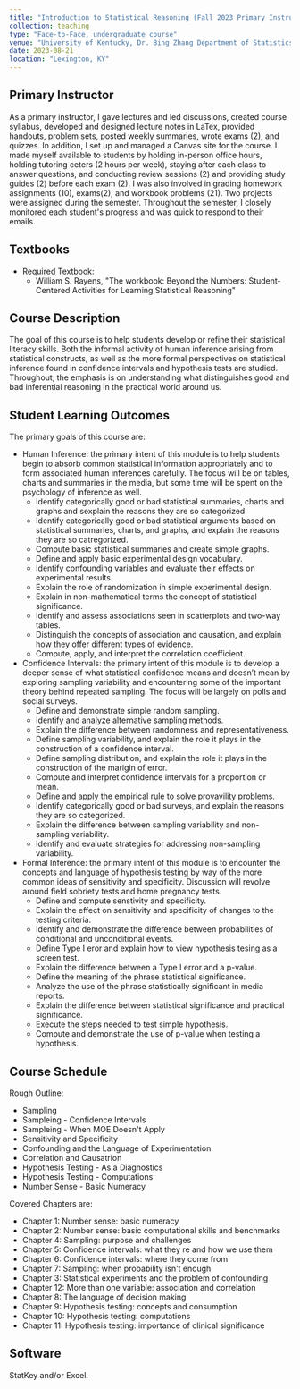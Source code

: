 ```yaml
---
title: "Introduction to Statistical Reasoning (Fall 2023 Primary Instructor)"
collection: teaching
type: "Face-to-Face, undergraduate course"
venue: "University of Kentucky, Dr. Bing Zhang Department of Statistics"
date: 2023-08-21
location: "Lexington, KY"
---
```


## Primary Instructor
As a primary instructor, I gave lectures and led discussions, created course syllabus, developed and designed lecture notes in LaTex, provided handouts, problem sets, posted weekly summaries, wrote exams (2), and quizzes. In addition, I set up and managed a Canvas site for the course. I made myself available to students by holding in-person office hours, holding tutoring ceters (2 hours per week), staying after each class to answer questions, and conducting review sessions (2) and providing study guides (2) before each exam (2). I was also involved in grading homework assignments (10), exams(2), and workbook problems (21). Two projects were assigned during the semester. Throughout the semester, I closely monitored each student's progress and was quick to respond to their emails.

## Textbooks
* Required Textbook: 
     + William S. Rayens, "The workbook: Beyond the Numbers: Student-Centered Activities for Learning Statistical Reasoning"

## Course Description
The goal of this course is to help students develop or refine their statistical literacy skills. Both the informal activity of human inference arising from statistical constructs, as well as the more formal perspectives on statistical inference found in confidence intervals and hypothesis tests are studied. Throughout, the emphasis is on understanding what distinguishes good and bad inferential reasoning in the practical world around us.

## Student Learning Outcomes
The primary goals of this course are:

* Human Inference: the primary intent of this module is to help students begin to absorb common statistical information appropriately and to form associated human inferences carefully. The focus will be on tables, charts and summaries in the media, but some time will be spent on the psychology of inference as well.
  * Identify categorically good or bad statistical summaries, charts and graphs and sexplain the reasons they are so categorized.
  * Identify categorically good or bad statistical arguments based on statistical summaries, charts, and graphs, and explain the reasons they are so catregorized.
  * Compute basic statistical summaries and create simple graphs.
  * Define and apply basic experimental design vocabulary.
  * Identify confounding variables and evaluate their effects on experimental results.
  * Explain the role of randomization in simple experimental design.
  * Explain in non-mathematical terms the concept of statistical significance.
  * Identify and assess associations seen in scatterplots and two-way tables.
  * Distinguish the concepts of association and causation, and explain how they offer different types of evidence.
  * Compute, apply, and interpret the correlation coefficient.
* Confidence Intervals: the primary intent of this module is to develop a deeper sense of what statistical confidence means and doesn’t mean by exploring sampling variability and encountering some of the important theory behind repeated sampling. The focus will be largely on polls and social surveys.
  * Define and demonstrate simple random sampling.
  * Identify and analyze alternative sampling methods.
  * Explain the difference between randomness and representativeness.
  * Define sampling variability, and explain the role it plays in the construction of a confidence interval.
  * Define sampling distribution, and explain the role it plays in the construction of the marigin of error.
  * Compute and interpret confidence intervals for a proportion or mean.
  * Define and apply the empirical rule to solve provavility problems.
  * Identify categorically good or bad surveys, and explain the reasons they are so categorized.
  * Explain the difference between sampling variability and non-sampling variability.
  * Identify and evaluate strategies for addressing non-sampling variability.
* Formal Inference: the primary intent of this module is to encounter the concepts and language of hypothesis testing by way of the more common ideas of sensitivity and specificity. Discussion will revolve around field sobriety tests and home pregnancy tests.
  * Define and compute senstivity and specificity.
  * Explain the effect on sensitivity and specificity of changes to the testing criteria.
  * Identify and demonstrate the difference between probabilities of conditional and unconditional events.
  * Define Type I eror and explain how to view hypothesis tesing as a screen test.
  * Explain the difference between a Type I error and a p-value.
  * Define the meaning of the phrase statistical significance.
  * Analyze the use of the phrase statistically significant in media reports.
  * Explain the difference between statistical significance and practical significance.
  * Execute the steps needed to test simple hypothesis.
  * Compute and demonstrate the use of p-value when testing a hypothesis.

## Course Schedule
Rough Outline:
* Sampling
* Sampleing - Confidence Intervals
* Sampleing - When MOE Doesn't Apply
* Sensitivity and Specificity
* Confounding and the Language of Experimentation
* Correlation and Causatrion
* Hypothesis Testing - As a Diagnostics
* Hypothesis Testing - Computations
* Number Sense - Basic Numeracy

Covered Chapters are:
* Chapter 1: Number sense: basic numeracy
* Chapter 2: Number sense: basic computational skills and benchmarks
* Chapter 4: Sampling: purpose and challenges
* Chapter 5: Confidence intervals: what they re and how we use them
* Chapter 6: Confidence intervals: where they come from
* Chapter 7: Sampling: when probability isn't enough
* Chapter 3: Statistical experiments and the problem of confounding
* Chapter 12: More than one variable: association and correlation
* Chapter 8: The language of decision making
* Chapter 9: Hypothesis testing: concepts and consumption
* Chapter 10: Hypothesis testing: computations
* Chapter 11: Hypothesis testing: importance of clinical significance

## Software
StatKey and/or Excel.
